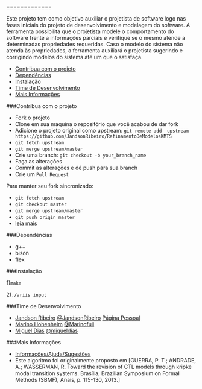 ﻿
=============

Este projeto tem como objetivo auxiliar o projetista de software logo nas fases iniciais do projeto de desenvolvimento e modelagem do software. A ferramenta possibilita que o projetista modele o comportamento do software frente a informações parciais e verifique se o mesmo atende a determinadas propriedades requeridas. Caso o modelo do sistema não atenda às propriedades, a ferramenta auxiliará o projetista sugerindo e corrigindo modelos do sistema até um que o satisfaça.

* [Contribua com o projeto](#contribua-com-o-projeto)
* [Dependências](#dependêcias)
* [Instalação](#instalação)
* [Time de Desenvolvimento](#time-de-desenvolvimento)
* [Mais Informações](#mais-informações)


###Contribua com o projeto


* Fork o projeto
* Clone em sua máquina o repositório que você acabou de dar fork
* Adicione o projeto original como upstream: `git remote add  upstream https://github.com/JandsonRibeiro/RefinamentoDeModelosKMTS`
* `git fetch upstream`
* `git merge upstream/master`
* Crie uma branch: `git checkout -b your_branch_name`
* Faça as alterações
* Commit as alterações e dê push para sua branch
* Crie um `Pull Request`

Para manter seu fork sincronizado:

* `git fetch upstream`
* `git checkout master`
* `git merge upstream/master`
* `git push origin master`
* [leia mais](https://help.github.com/articles/syncing-a-fork/)

###Dependências

* g++
* bison
* flex

###Instalação

1)`make`

2)`./ariis input`

###Time de Desenvolvimento

* [Jandson Ribeiro](mailto:jandsonsantos@gmail.com) [@JandsonRibeiro](https://github.com/JandsonRibeiro) [Página Pessoal](https://jandsonribeiro.wordpress.com)
* [Marino Hohenheim](mailto:intmarinoreturn0@gmail.com) [@Marinofull](https://github.com/Marinofull)
* [Miguel Dias](mailto:migueldias1602@gmail.com) [@migueldias](https://github.com/migueldias)

###Mais Informações

* [Informações/Ajuda/Sugestões](mailto:jandsonribeiro@gmail.com)
* Este algoritmo foi originalmente proposto em [GUERRA, P. T.; ANDRADE, A.; WASSERMAN, R. Toward the revision of CTL models through kripke modal transition systems. Brasília, Brazilian Symposium on Formal Methods (SBMF), Anais, p. 115-130, 2013.]
